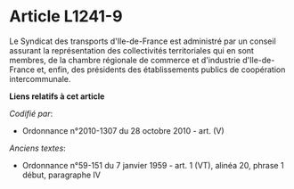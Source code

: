 # Article L1241-9

Le Syndicat des transports d'Ile-de-France est administré par un conseil assurant la représentation des collectivités
territoriales qui en sont membres, de la chambre régionale de commerce et d'industrie d'Ile-de-France et, enfin, des
présidents des établissements publics de coopération intercommunale.

**Liens relatifs à cet article**

_Codifié par_:

  - Ordonnance n°2010-1307 du 28 octobre 2010 - art. (V)

_Anciens textes_:

  - Ordonnance n°59-151 du 7 janvier 1959 - art. 1 (VT), alinéa 20, phrase 1 début, paragraphe IV
